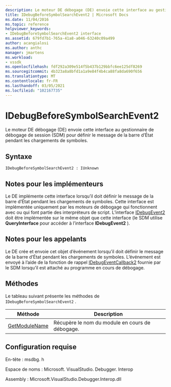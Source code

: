 ```yaml
---
description: Le moteur DE débogage (DE) envoie cette interface au gestionnaire de débogage de session (SDM) pour définir le message de la barre d’État pendant les chargements de symboles.
title: IDebugBeforeSymbolSearchEvent2 | Microsoft Docs
ms.date: 11/04/2016
ms.topic: reference
helpviewer_keywords:
- IDebugBeforeSymbolSearchEvent2 interface
ms.assetid: 679fd7b1-765a-41a8-a046-63240c09a499
author: acangialosi
ms.author: anthc
manager: jmartens
ms.workload:
- vssdk
ms.openlocfilehash: fdf292a309e514f5b437b129bbfc6ee125df8269
ms.sourcegitcommit: 4b323a8a8bfd1a1a9e84f4b4ca88fa8da690f656
ms.translationtype: MT
ms.contentlocale: fr-FR
ms.lasthandoff: 03/05/2021
ms.locfileid: "102167735"
---
```

# <a name="idebugbeforesymbolsearchevent2"></a>IDebugBeforeSymbolSearchEvent2
Le moteur DE débogage (DE) envoie cette interface au gestionnaire de débogage de session (SDM) pour définir le message de la barre d’État pendant les chargements de symboles.

## <a name="syntax"></a>Syntaxe

```
IDebugBeforeSymbolSearchEvent2 : IUnknown
```

## <a name="notes-for-implementers"></a>Notes pour les implémenteurs
 Le DE implémente cette interface lorsqu’il doit définir le message de la barre d’État pendant les chargements de symboles. Cette interface est implémentée uniquement par les moteurs de débogage qui fonctionnent avec ou qui font partie des interpréteurs de script. L’interface [IDebugEvent2](../../../extensibility/debugger/reference/idebugevent2.md) doit être implémentée sur le même objet que cette interface (le SDM utilise **QueryInterface** pour accéder à l’interface **IDebugEvent2** ).

## <a name="notes-for-callers"></a>Notes pour les appelants
 Le DE crée et envoie cet objet d’événement lorsqu’il doit définir le message de la barre d’État pendant les chargements de symboles. L’événement est envoyé à l’aide de la fonction de rappel [IDebugEventCallback2](../../../extensibility/debugger/reference/idebugeventcallback2.md) fournie par le SDM lorsqu’il est attaché au programme en cours de débogage.

## <a name="methods"></a>Méthodes
 Le tableau suivant présente les méthodes de `IDebugBeforeSymbolSearchEvent2` .

|Méthode|Description|
|------------|-----------------|
|[GetModuleName](../../../extensibility/debugger/reference/idebugbeforesymbolsearchevent2-getmodulename.md)|Récupère le nom du module en cours de débogage.|

## <a name="requirements"></a>Configuration requise
 En-tête : msdbg. h

 Espace de noms : Microsoft. VisualStudio. Debugger. Interop

 Assembly : Microsoft.VisualStudio.Debugger.Interop.dll
